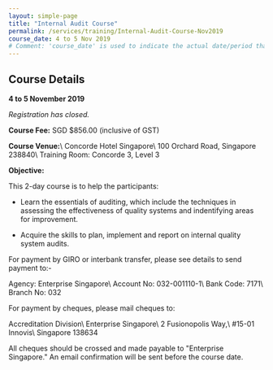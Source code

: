 ```yaml
---
layout: simple-page
title: "Internal Audit Course"
permalink: /services/training/Internal-Audit-Course-Nov2019
course_date: 4 to 5 Nov 2019
# Comment: 'course_date' is used to indicate the actual date/period that the course will be held
---
```


## Course Details
**4 to 5 November 2019**

*Registration has closed.*

**Course Fee:** SGD $856.00 (inclusive of GST)

**Course Venue:**\\
Concorde Hotel Singapore\\
100 Orchard Road, Singapore 238840\\
Training Room: Concorde 3, Level 3
<!-- COMMENT: The double backslashes are used to denote a line break without paragraph spacing -->
 
**Objective:**

This 2-day course is to help the participants:  

* Learn the essentials of auditing, which include the techniques in assessing the effectiveness of quality systems and indentifying areas for improvement.

* Acquire the skills to plan, implement and report on internal quality system audits.

<!--
COMMENT: This portion has been commented out as the course has been closed for registration.
We are now open for registration. Click on this link for the online [registration form](https://form.gov.sg/5d92eef07ed5070012452eba){:target="_blank"}.
-->

For payment by GIRO or interbank transfer, please see details to send payment to:-

Agency:  Enterprise Singapore\\
Account No:  032-001110-1\\
Bank Code:  7171\\
Branch No:  032

For payment by cheques, please mail cheques to:

Accreditation Division\\
Enterprise Singapore\\
2 Fusionopolis Way,\\
#15-01 Innovis\\
Singapore 138634
<!-- COMMENT: The double backslashes are used to denote a new line break without the paragraph spacing -->

All cheques should be crossed and made payable to "Enterprise Singapore." An email confirmation will be sent before the course date. 
  

